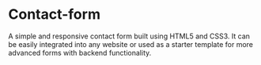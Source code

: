 # Contact-form
A simple and responsive contact form built using HTML5 and CSS3. It can be easily integrated into any website or used as a starter template for more advanced forms with backend functionality.
